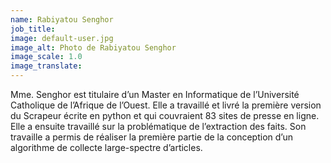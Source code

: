 ```yaml
---
name: Rabiyatou Senghor
job_title:
image: default-user.jpg
image_alt: Photo de Rabiyatou Senghor
image_scale: 1.0
image_translate:
---
```


Mme. Senghor est titulaire d’un Master en Informatique de l’Université Catholique de l’Afrique de l’Ouest. Elle a travaillé et livré la première version du Scrapeur écrite en python et qui couvraient 83 sites de presse en ligne. Elle a ensuite travaillé sur la problématique de l’extraction des faits. Son travaille a permis de réaliser la première partie de la conception d’un algorithme de collecte large-spectre d’articles.
